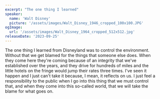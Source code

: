 ```yaml
---
excerpt: "The one thing I learned"
speaker:
  name: 'Walt Disney'
  picture: '/assets/images/Walt_Disney_1946_cropped_100x100.JPG'
ogImage:
  url: '/assets/images/Walt_Disney_1964_cropped_512x512.jpg'
releaseDate: '2023-09-25'
---
```


The one thing I learned from Disneyland was to control the environment. Without that we get blamed for the things that someone else does. When they come here they're coming because of an integrity that we've established over the years, and they drive for hundreds of miles and the little hotels on the fringe would jump their rates three times. I've seen it happen and I just can't take it because, I mean, it reflects on us. I just feel a responsibility to the public when I go into this thing that we must control that, and when they come into this so-called world, that we will take the blame for what goes on.
